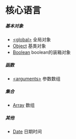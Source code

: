 # 核心语言

##### 基本对象

- [\<global\>](global.md) 全局对象
- [Object](Object.md) 基类对象
- [Boolean](Boolean.md) boolean的装箱对象

##### 函数

- [\<arguments\>](arguments.md) 参数数组

##### 集合

- [Array](Array.md) 数组

##### 其他

- [Date](Date.md) 日期时间